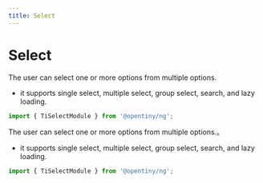 ```yaml
---
title: Select
---
```

# Select

<div class="used-tiny">

The user can select one or more options from multiple options.&nbsp;&nbsp;

+ it supports single select, multiple select, group select, search, and lazy loading.

```typescript
import { TiSelectModule } from '@opentiny/ng';
```

</div>

<div class="used-config">

The user can select one or more options from multiple options.。&nbsp;&nbsp;

+ it supports single select, multiple select, group select, search, and lazy loading.

```typescript
import { TiSelectModule } from '@opentiny/ng';
```
</div>


